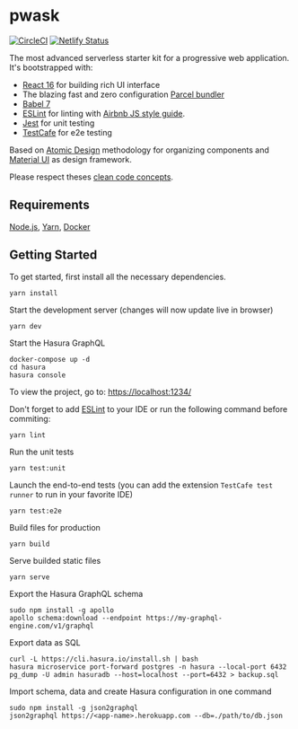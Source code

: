 # pwask

[![CircleCI](https://circleci.com/gh/7s4r/pwask/tree/master.svg?style=svg)](https://circleci.com/gh/7s4r/pwask/tree/master)
[![Netlify Status](https://api.netlify.com/api/v1/badges/8385db4c-771c-499c-897c-b0e97c81fc30/deploy-status)](https://app.netlify.com/sites/pwask/deploys)

The most advanced serverless starter kit for a progressive web application.
It's bootstrapped with:
* [React 16](https://reactjs.org/docs/getting-started.html) for building rich UI interface
* The blazing fast and zero configuration [Parcel bundler](https://parceljs.org/getting_started.html)
* [Babel 7](https://babeljs.io/)
* [ESLint](https://eslint.org/) for linting with [Airbnb JS style guide](https://github.com/airbnb/javascript).
* [Jest](https://jestjs.io/) for unit testing
* [TestCafe](https://devexpress.github.io/testcafe/documentation/getting-started/) for e2e testing

Based on [Atomic Design](http://atomicdesign.bradfrost.com/chapter-2/) methodology for organizing components and [Material UI](https://material-ui.com/getting-started/usage/) as design framework.

Please respect theses [clean code concepts](https://github.com/ryanmcdermott/clean-code-javascript).

## Requirements
[Node.js](https://nodejs.org/), [Yarn](https://yarnpkg.com/en/docs/install), [Docker](https://www.docker.com/get-started)

## Getting Started

To get started, first install all the necessary dependencies.
```
yarn install
```

Start the development server (changes will now update live in browser)
```
yarn dev
```

Start the Hasura GraphQL
```
docker-compose up -d
cd hasura
hasura console
```

To view the project, go to: [https://localhost:1234/](https://localhost:1234/)

Don't forget to add [ESLint](https://eslint.org/docs/user-guide/getting-started) to your IDE or run the following command before commiting:
```
yarn lint
```

Run the unit tests
```
yarn test:unit
```

Launch the end-to-end tests (you can add the extension `TestCafe test runner` to run in your favorite IDE)
```
yarn test:e2e
```

Build files for production
```
yarn build
```

Serve builded static files
```
yarn serve
```

Export the Hasura GraphQL schema
```
sudo npm install -g apollo
apollo schema:download --endpoint https://my-graphql-engine.com/v1/graphql
```

Export data as SQL
```
curl -L https://cli.hasura.io/install.sh | bash
hasura microservice port-forward postgres -n hasura --local-port 6432
pg_dump -U admin hasuradb --host=localhost --port=6432 > backup.sql
```

Import schema, data and create Hasura configuration in one command
```
sudo npm install -g json2graphql
json2graphql https://<app-name>.herokuapp.com --db=./path/to/db.json 
```
